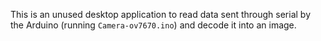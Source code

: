 This is an unused desktop application to read data sent through serial by the Arduino (running `Camera-ov7670.ino`) and decode it into an image.
